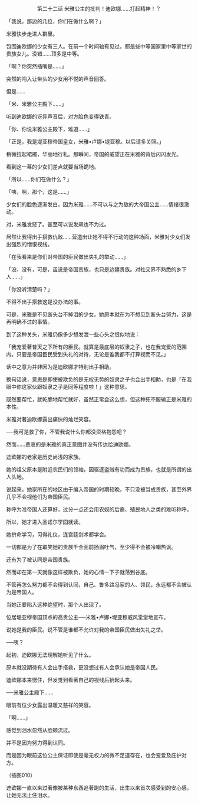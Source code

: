 <p align="center">第二十二话 米雅公主的批判！迪欧娜……打起精神！？</p>

「我说，那边的几位，你们在做什么啊？」

米雅快步走进人群里。

包围迪欧娜的少女有三人。在前一个时间轴有见过，都是些中等国家里中等家世的贵族女儿。没错……顶多是中等。

「啊？你突然插嘴是……」

突然的闯入让带头的少女用不悦的声音回答。

但是……

「米、米雅公主殿下……」

听到迪欧娜的讶异声音后，对方脸色变得铁青。

「你、你说米雅公主殿下，难道……」

「正是，我是堤亚穆帝国皇女，米雅•卢娜•堤亚穆。以后请多关照。」

稍微拉起裙襬，华丽地行礼。那瞬间，帝国的威望正在米雅的背后闪闪发光。

看到这一幕的少女们差点就要当场跪地。

「所以……你们在做什么？」

「咦，啊，那个，这是……」

少女们的脸色逐渐发白。因为米雅……不可以与之为敌的大帝国公主……情绪很激动。

对，米雅发怒了。甚至可以说发飙也不为过。

居然让我得出手搭救仇敌……营造出让她不得不行动的这种场面，米雅对少女们发出强烈的憎恨视线。

「在我看来是你们对帝国的臣民做出失礼的举动……」

「没、没有，可是，虽说是帝国贵族，也只是边疆贵族。对社交界不熟悉的乡下人……」

「你没听清楚吗？」

不得不出手搭救这是没办法的事。

可是，米雅是不见断头台不掉泪的少女。她原本就在为不想见到断头台努力，这是再明确不过的事情。

到了这种关头，米雅仍像多少想发泄一些心头之恨似地说：

「我宠爱著普天之下所有的臣民。就算是最底层的奴隶之子，也在我宠爱的范围内。只要是帝国臣民受到失礼的对待，无论是谁我都不打算视而不见。」

话中之意为并非因为是迪欧娜才特别出手相助。

换句话说，意思是即使被欺负的是无权无势的奴隶之子也会出手相助，也是「在我眼中你这家伙跟奴隶之子是同等程度啦！」这种意思。

既然要帮忙，就乾脆地帮忙就好，虽然正常会这么想，但这种死不服输正是米雅的本性。

米雅对著迪欧娜露出痛快的灿烂笑容。

──我可是救了你，不管我说什么你都没资格抱怨吧？

然而……悲哀的是米雅的真正意图并没有传达给迪欧娜。

迪欧娜的老家是历史尚浅的家族。

她的祖父原本是附近农民们的领袖，因驱逐盗贼有功而成为贵族，也就是所谓的出人头地。

说起来，她家所在的地区由于编入帝国的时期较晚，不只没被当成贵族，甚至外界几乎不会视他们为帝国臣民。

称呼为准帝国人还算好，过分一点还会用农奴的后裔、殖民地人之类的难听称呼。

所以，她才进入圣诺尔学园就读。

她拚命学习，习得礼仪，连宫廷剑术都学会。

一切都是为了在取笑她的贵族千金面前扬眉吐气，至少得不会被冷嘲热讽。

还有为了被认同是帝国贵族。

然而却在第一天就像这样被欺负，她的心情一下子就荡到谷底。

不管再怎么努力都不会得到认同，自己、鲁多路冯家的人、领民，永远都不会被认为是帝国人。

当她正要陷入这种绝望时，那个人出现了。

位居堤亚穆帝国顶点的高贵公主──米雅•卢娜•堤亚穆威风堂堂地宣布。

说她是我的臣民。说不管是谁都不允许对我的帝国臣民做出失礼之举。

──咦？

起初，迪欧娜无法理解她听见了什么。

原本就没期待有人会出手搭救，更没想过有人会承认她是帝国人民。

迪欧娜本来愣住，但发觉到看著自己的视线后抬起头来。

──米雅公主殿下……

眼前有位少女露出温暖又慈祥的笑容。

「啊……」

感觉到泪水忽然从脸颊流过。

并不是因为努力得到认同。

而是因为眼前这位公主保证即使是毫无权力的微不足道存在，也会宠爱及庇护对方。

（插图010）

迪欧娜一直以来过著像被某种东西追著跑的生活，出生以来首次感受到的安心感，让她无法止住泪水。

